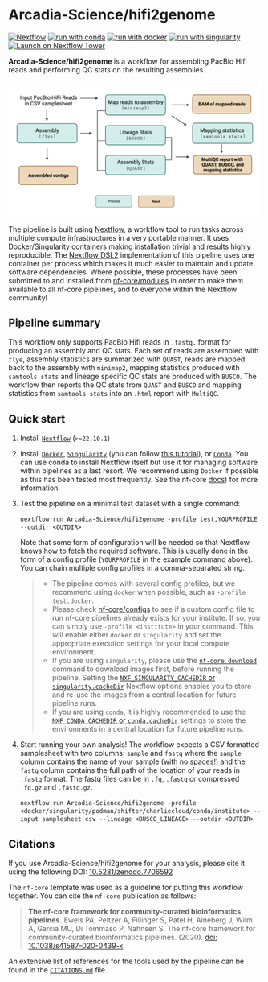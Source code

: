 # Arcadia-Science/hifi2genome

[![Nextflow](https://img.shields.io/badge/nextflow%20DSL2-%E2%89%A522.10.1-23aa62.svg)](https://www.nextflow.io/)
[![run with conda](http://img.shields.io/badge/run%20with-conda-3EB049?labelColor=000000&logo=anaconda)](https://docs.conda.io/en/latest/)
[![run with docker](https://img.shields.io/badge/run%20with-docker-0db7ed?labelColor=000000&logo=docker)](https://www.docker.com/)
[![run with singularity](https://img.shields.io/badge/run%20with-singularity-1d355c.svg?labelColor=000000)](https://sylabs.io/docs/)
[![Launch on Nextflow Tower](https://img.shields.io/badge/Launch%20%F0%9F%9A%80-Nextflow%20Tower-%234256e7)](https://tower.nf/launch?pipeline=https://github.com/Arcadia-Science/hifi2genome)

**Arcadia-Science/hifi2genome** is a workflow for assembling PacBio Hifi reads and performing QC stats on the resulting assemblies.

![](img/hifi2genome_overview_figure.png)

The pipeline is built using [Nextflow](https://www.nextflow.io), a workflow tool to run tasks across multiple compute infrastructures in a very portable manner. It uses Docker/Singularity containers making installation trivial and results highly reproducible. The [Nextflow DSL2](https://www.nextflow.io/docs/latest/dsl2.html) implementation of this pipeline uses one container per process which makes it much easier to maintain and update software dependencies. Where possible, these processes have been submitted to and installed from [nf-core/modules](https://github.com/nf-core/modules) in order to make them available to all nf-core pipelines, and to everyone within the Nextflow community!

## Pipeline summary

This workflow only supports PacBio Hifi reads in `.fastq.` format for producing an assembly and QC stats. Each set of reads are assembled with `flye`, assembly statistics are summarized with `QUAST`, reads are mapped back to the assembly with `minimap2`, mapping statistics produced with `samtools stats` and lineage specific QC stats are produced with `BUSCO`. The workflow then reports the QC stats from `QUAST` and `BUSCO` and mapping statistics from `samtools stats` into an `.html` report with `MultiQC`.

## Quick start

1. Install [`Nextflow`](https://www.nextflow.io/docs/latest/getstarted.html#installation) (`>=22.10.1`)

2. Install [`Docker`](https://docs.docker.com/engine/installation/), [`Singularity`](https://www.sylabs.io/guides/3.0/user-guide/) (you can follow [this tutorial](https://singularity-tutorial.github.io/01-installation/)), or [`Conda`](https://conda.io/miniconda.html). You can use conda to install Nextflow itself but use it for managing software within pipelines as a last resort. We recommend using `Docker` if possible as this has been tested most frequently. See the nf-core [docs](https://nf-co.re/usage/configuration#basic-configuration-profiles)) for more information.

3. Test the pipeline on a minimal test dataset with a single command:

   ```console
   nextflow run Arcadia-Science/hifi2genome -profile test,YOURPROFILE --outdir <OUTDIR>
   ```

   Note that some form of configuration will be needed so that Nextflow knows how to fetch the required software. This is usually done in the form of a config profile (`YOURPROFILE` in the example command above). You can chain multiple config profiles in a comma-separated string.

   > - The pipeline comes with several config profiles, but we recommend using `docker` when possible, such as `-profile test,docker`.
   > - Please check [nf-core/configs](https://github.com/nf-core/configs#documentation) to see if a custom config file to run nf-core pipelines already exists for your institute. If so, you can simply use `-profile <institute>` in your command. This will enable either `docker` or `singularity` and set the appropriate execution settings for your local compute environment.
   > - If you are using `singularity`, please use the [`nf-core download`](https://nf-co.re/tools/#downloading-pipelines-for-offline-use) command to download images first, before running the pipeline. Setting the [`NXF_SINGULARITY_CACHEDIR` or `singularity.cacheDir`](https://www.nextflow.io/docs/latest/singularity.html?#singularity-docker-hub) Nextflow options enables you to store and re-use the images from a central location for future pipeline runs.
   > - If you are using `conda`, it is highly recommended to use the [`NXF_CONDA_CACHEDIR` or `conda.cacheDir`](https://www.nextflow.io/docs/latest/conda.html) settings to store the environments in a central location for future pipeline runs.

4. Start running your own analysis! The workflow expects a CSV formatted samplesheet with two columns: `sample` and `fastq` where the `sample` column contains the name of your sample (with no spaces!) and the `fastq` column contains the full path of the location of your reads in `.fastq` format. The fastq files can be in `.fq`, `.fastq` or compressed `.fq.gz` and `.fastq.gz`.

   ```console
   nextflow run Arcadia-Science/hifi2genome -profile <docker/singularity/podman/shifter/charliecloud/conda/institute> --input samplesheet.csv --lineage <BUSCO_LINEAGE> --outdir <OUTDIR>
   ```

## Citations

If you use Arcadia-Science/hifi2genome for your analysis, please cite it using the following DOI: [10.5281/zenodo.7706592](https://doi.org/10.5281/zenodo.7706592)

The `nf-core` template was used as a guideline for putting this workflow together. You can cite the `nf-core` publication as follows:

> **The nf-core framework for community-curated bioinformatics pipelines.**
> Ewels PA, Peltzer A, Fillinger S, Patel H, Alneberg J, Wilm A, Garcia MU, Di Tommaso P, Nahnsen S. The nf-core framework for community-curated bioinformatics pipelines. (2020). [doi: 10.1038/s41587-020-0439-x](https://doi.org/10.1038/s41587-020-0439-x)

An extensive list of references for the tools used by the pipeline can be found in the [`CITATIONS.md`](CITATIONS.md) file.
